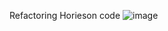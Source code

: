 Refactoring Horieson code
![image](https://user-images.githubusercontent.com/74610978/102030243-954a2900-3d77-11eb-8284-c352a114f508.png)
